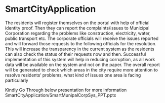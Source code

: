 # SmartCityApplication
The residents will register themselves on the portal with help of official identity proof. Then they can report the complaints/issues to Municipal Corporation regarding the problems like construction, electricity, water, public transport etc. The corporate officials will receive the issues reported and will forward those requests to the following officials for the resolution. This will increase the transparency in the current system as the residents can also check the status of their requests now and then. Successful implementation of this system will help in reducing corruption, as all work data will be available on the system and not on the paper. The overall report will be generated to check which areas in the city require more attention to resolve residents’ problems, what kind of issues one area is facing particularly

Kindly Go Through below presentation for more information
SmartCityApplication/SmartMunipalCorpSys_PPT.pptx 
